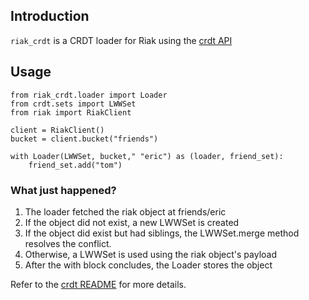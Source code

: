 ## Introduction

`riak_crdt` is a CRDT loader for Riak using the [crdt
API](https://github.com/ericmoritz/crdt)

## Usage

    from riak_crdt.loader import Loader
    from crdt.sets import LWWSet
    from riak import RiakClient

    client = RiakClient()
    bucket = client.bucket("friends")

    with Loader(LWWSet, bucket," "eric") as (loader, friend_set):
	    friend_set.add("tom")

### What just happened?  

1. The loader fetched the riak object at friends/eric
1. If the object did not exist, a new LWWSet is created
1. If the object did exist but had siblings, the LWWSet.merge method
   resolves the conflict.
1. Otherwise, a LWWSet is used using the riak object's payload
1. After the with block concludes, the Loader stores the object

Refer to the [crdt
README](https://github.com/ericmoritz/crdt/blob/master/README.md)
for more details.
